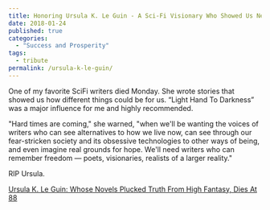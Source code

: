 ```yaml
---
title: Honoring Ursula K. Le Guin - A Sci-Fi Visionary Who Showed Us New Possibilities
date: 2018-01-24
published: true
categories:
  - "Success and Prosperity"
tags:
  - tribute
permalink: /ursula-k-le-guin/
---
```

One of my favorite SciFi writers died Monday. She wrote stories that showed us how different things could be for us. “Light Hand To Darkness” was a major influence for me and highly recommended.

"Hard times are coming," she warned, "when we'll be wanting the voices of writers who can see alternatives to how we live now, can see through our fear-stricken society and its obsessive technologies to other ways of being, and even imagine real grounds for hope. We'll need writers who can remember freedom — poets, visionaries, realists of a larger reality."

RIP Ursula.

[Ursula K. Le Guin: Whose Novels Plucked Truth From High Fantasy, Dies At 88](https://www.npr.org/sections/thetwo-way/2018/01/23/580109007/ursula-le-guin-whose-novels-plucked-truth-from-high-fantasy-dies-at-88)
